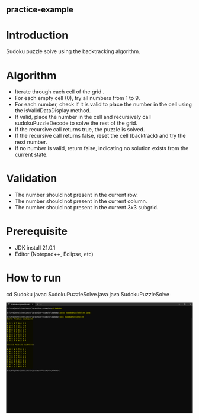 ## practice-example

# Introduction

Sudoku puzzle solve using the backtracking algorithm.

# Algorithm

- Iterate through each cell of the grid .
- For each empty cell (0), try all numbers from 1 to 9.
- For each number, check if it is valid to place the number in the cell using the isValidDataDisplay method.
- If valid, place the number in the cell and recursively call sudokuPuzzleDecode to solve the rest of the grid.
- If the recursive call returns true, the puzzle is solved.
- If the recursive call returns false, reset the cell (backtrack) and try the next number.
- If no number is valid, return false, indicating no solution exists from the current state.
	
# Validation

- The number should not present in the current row.
- The number should not present in the current column.
- The number should not present in the current 3x3 subgrid.

# Prerequisite

- JDK install 21.0.1
- Editor (Notepad++, Eclipse, etc)

# How to run
cd Sudoku
javac SudokuPuzzleSolve.java
java SudokuPuzzleSolve

![Optional Text](https://github.com/AnanthanBtech/practice-example/blob/main/assets/sudoku-puzzle-solve-console-output.png)
